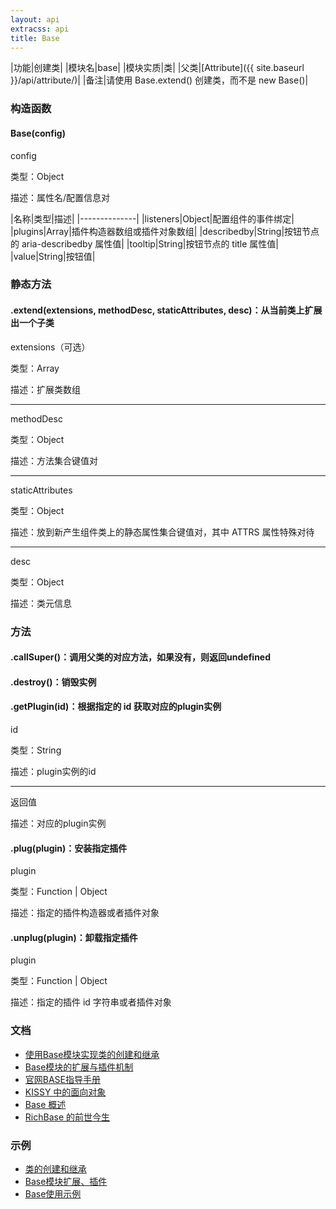 ```yaml
---
layout: api
extracss: api
title: Base
---
```


|功能|创建类|
|模块名|base|
|模块实质|类|
|父类|[Attribute]({{ site.baseurl }}/api/attribute/)|
|备注|请使用 Base.extend() 创建类，而不是 new Base()|

### 构造函数

<div class="function" markdown="1">

#### Base(config)

<div class="detail" markdown="1">

config

类型：Object

描述：属性名/配置信息对

|名称|类型|描述|
|--------------|
|listeners|Object|配置组件的事件绑定|
|plugins|Array|插件构造器数组或插件对象数组|
|describedby|String|按钮节点的 aria-describedby 属性值|
|tooltip|String|按钮节点的 title 属性值|
|value|String|按钮值|

</div>

</div>

### 静态方法

<div class="function" markdown="1">

#### .extend(extensions, methodDesc, staticAttributes, desc)：从当前类上扩展出一个子类

<div class="detail" markdown="1">

extensions（可选）

类型：Array

描述：扩展类数组

------------------------------

methodDesc

类型：Object

描述：方法集合键值对

------------------------------

staticAttributes

类型：Object

描述：放到新产生组件类上的静态属性集合键值对，其中 ATTRS 属性特殊对待

------------------------------

desc

类型：Object

描述：类元信息

</div>

</div>

### 方法

<div class="function" markdown="1">

#### .callSuper()：调用父类的对应方法，如果没有，则返回undefined

</div>

<div class="function" markdown="1">

#### .destroy()：销毁实例

</div>

<div class="function" markdown="1">

#### .getPlugin(id)：根据指定的 id 获取对应的plugin实例

<div class="detail" markdown="1">

id

类型：String

描述：plugin实例的id

------------------------------

返回值

描述：对应的plugin实例

</div>

</div>

<div class="function" markdown="1">

#### .plug(plugin)：安装指定插件

<div class="detail" markdown="1">

plugin

类型：Function \| Object

描述：指定的插件构造器或者插件对象

</div>

</div>

<div class="function" markdown="1">

#### .unplug(plugin)：卸载指定插件

<div class="detail" markdown="1">

plugin

类型：Function \| Object

描述：指定的插件 id 字符串或者插件对象

</div>

</div>

### 文档

- [使用Base模块实现类的创建和继承](http://surunzi.github.io/KissyLearning/basic-tutorial/2014/06/08/class-inheritance/)
- [Base模块的扩展与插件机制](http://surunzi.github.io/KissyLearning/basic-tutorial/2014/06/14/plugin-design-pattern-of-base-module/)
- [官网BASE指导手册](http://docs.kissyui.com/1.4/docs/html/guideline/base.html)
- [KISSY 中的面向对象](http://docs.kissyui.com/1.4/docs/html/guideline/oo.html)
- [Base 概述](http://docs.kissyui.com/1.4/docs/html/tutorials/kissy/base/overview.html)
- [RichBase 的前世今生](http://docs.kissyui.com/1.4/docs/html/tutorials/kissy/base/history.html)

### 示例

- [类的创建和继承](http://surunzi.github.io/KissyLearning/example/class/)
- [Base模块扩展、插件](http://surunzi.github.io/KissyLearning/example/plugin/)
- [Base使用示例](http://docs.kissyui.com/1.4/docs/html/demo/base/index.html)
